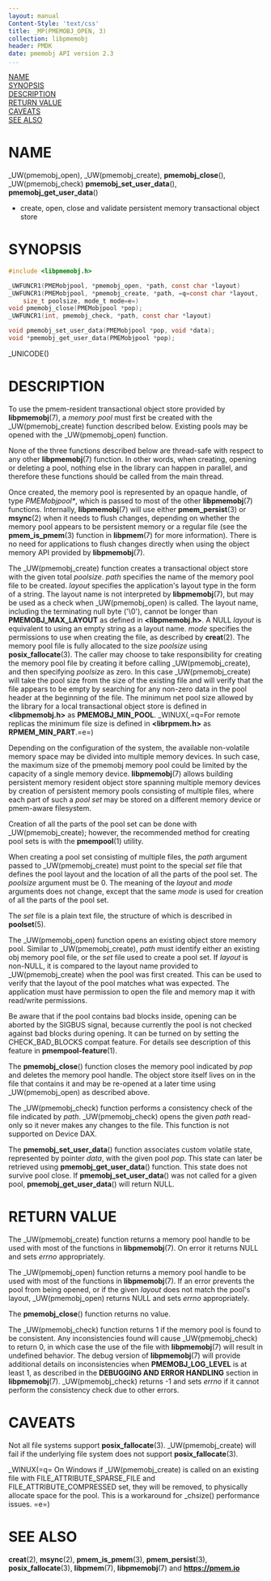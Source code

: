 ```yaml
---
layout: manual
Content-Style: 'text/css'
title: _MP(PMEMOBJ_OPEN, 3)
collection: libpmemobj
header: PMDK
date: pmemobj API version 2.3
...
```


[comment]: <> (SPDX-License-Identifier: BSD-3-Clause)
[comment]: <> (Copyright 2017-2018, Intel Corporation)

[comment]: <> (pmemobj_open.3 -- man page for most commonly used functions from libpmemobj library)

[NAME](#name)<br />
[SYNOPSIS](#synopsis)<br />
[DESCRIPTION](#description)<br />
[RETURN VALUE](#return-value)<br />
[CAVEATS](#caveats)<br />
[SEE ALSO](#see-also)<br />

# NAME #

_UW(pmemobj_open), _UW(pmemobj_create),
**pmemobj_close**(), _UW(pmemobj_check)
**pmemobj_set_user_data**(), **pmemobj_get_user_data**()
- create, open, close and validate persistent memory transactional object store

# SYNOPSIS #

```c
#include <libpmemobj.h>

_UWFUNCR1(PMEMobjpool, *pmemobj_open, *path, const char *layout)
_UWFUNCR1(PMEMobjpool, *pmemobj_create, *path, =q=const char *layout,
	size_t poolsize, mode_t mode=e=)
void pmemobj_close(PMEMobjpool *pop);
_UWFUNCR1(int, pmemobj_check, *path, const char *layout)

void pmemobj_set_user_data(PMEMobjpool *pop, void *data);
void *pmemobj_get_user_data(PMEMobjpool *pop);
```

_UNICODE()

# DESCRIPTION #

To use the pmem-resident transactional object store provided by
**libpmemobj**(7), a *memory pool* must first be created
with the _UW(pmemobj_create) function described below. Existing pools
may be opened with the _UW(pmemobj_open) function.

None of the three functions described below are thread-safe with respect
to any other **libpmemobj**(7) function. In other words, when creating,
opening or deleting a pool, nothing else in the library can happen in parallel,
and therefore these functions should be called from the main thread.

Once created, the memory pool is represented by an opaque handle,
of type *PMEMobjpool\**, which is passed to most of the other **libpmemobj**(7)
functions. Internally, **libpmemobj**(7) will use either **pmem_persist**(3)
or **msync**(2) when it needs to flush changes, depending on whether the memory
pool appears to be persistent memory or a regular file (see the
**pmem_is_pmem**(3) function in **libpmem**(7) for more information). There is
no need for applications to flush changes directly when using the object
memory API provided by **libpmemobj**(7).

The _UW(pmemobj_create) function creates a transactional object store with the
given total *poolsize*. *path* specifies the name of the memory pool file to be
created. *layout* specifies the application's layout type in the form of a
string. The layout name is not interpreted by **libpmemobj**(7), but may be
used as a check when _UW(pmemobj_open) is called. The layout name, including
the terminating null byte ('\0'), cannot be longer than **PMEMOBJ_MAX_LAYOUT**
as defined in **\<libpmemobj.h\>**. A NULL *layout* is equivalent
to using an empty string as a layout name. *mode* specifies the permissions to
use when creating the file, as described by **creat**(2). The memory pool file
is fully allocated to the size *poolsize* using **posix_fallocate**(3). The
caller may choose to take responsibility for creating the memory pool file
by creating it before calling _UW(pmemobj_create), and then specifying
*poolsize* as zero. In this case _UW(pmemobj_create) will take the pool size
from the size of the existing file and will verify that the file appears to be
empty by searching for any non-zero data in the pool header at the beginning of
the file. The minimum net pool size allowed by the library for a local
transactional object store is defined in **\<libpmemobj.h\>** as
**PMEMOBJ_MIN_POOL**. _WINUX(,=q=For remote replicas the minimum file size
is defined in **\<librpmem.h\>** as **RPMEM_MIN_PART**.=e=)

Depending on the configuration of the system, the available non-volatile
memory space may be divided into multiple memory devices.
In such case, the maximum size of the pmemobj memory pool
could be limited by the capacity of a single memory device.
**libpmemobj**(7) allows building persistent memory
resident object store spanning multiple memory devices by creation of
persistent memory pools consisting of multiple files, where each part of
such a *pool set* may be stored on a different memory device
or pmem-aware filesystem.

Creation of all the parts of the pool set can be done with _UW(pmemobj_create);
however, the recommended method for creating pool sets is with the
**pmempool**(1) utility.

When creating a pool set consisting of multiple files, the *path* argument
passed to _UW(pmemobj_create) must point to the special *set* file that defines
the pool layout and the location of all the parts of the pool set. The
*poolsize* argument must be 0. The meaning of the *layout* and *mode* arguments
does not change, except that the same *mode* is used for creation of all the
parts of the pool set.

The *set* file is a plain text file, the structure of which is described in
**poolset**(5).

The _UW(pmemobj_open) function opens an existing object store memory pool.
Similar to _UW(pmemobj_create), *path* must identify either an existing
obj memory pool file, or the *set* file used to create a pool set.
If *layout* is non-NULL, it is compared to the layout
name provided to _UW(pmemobj_create) when the pool was first created. This can
be used to verify that the layout of the pool matches what was expected.
The application must have permission to open the file and memory map it with
read/write permissions.

Be aware that if the pool contains bad blocks inside, opening can be aborted
by the SIGBUS signal, because currently the pool is not checked against
bad blocks during opening. It can be turned on by setting the CHECK_BAD_BLOCKS
compat feature. For details see description of this feature
in **pmempool-feature**(1).

The **pmemobj_close**() function closes the memory pool indicated by *pop* and
deletes the memory pool handle. The object store itself lives on in the file
that contains it and may be re-opened at a later time using
_UW(pmemobj_open) as described above.

The _UW(pmemobj_check) function performs a consistency check of the file
indicated by *path*. _UW(pmemobj_check) opens the given *path* read-only so
it never makes any changes to the file. This function is not supported on
Device DAX.

The **pmemobj_set_user_data**() function associates custom volatile state,
represented by pointer *data*, with the given pool *pop*. This state can later
be retrieved using **pmemobj_get_user_data**() function. This state does not
survive pool close. If **pmemobj_set_user_data**() was not called for a given
pool, **pmemobj_get_user_data**() will return NULL.

# RETURN VALUE #

The _UW(pmemobj_create) function returns a memory pool handle to be used with
most of the functions in **libpmemobj**(7). On error it returns NULL
and sets *errno* appropriately.

The _UW(pmemobj_open) function returns a memory pool handle to be used with
most of the functions in **libpmemobj**(7). If an error prevents the pool
from being opened, or if the given *layout* does not match the pool's layout,
_UW(pmemobj_open) returns NULL and sets *errno* appropriately.

The **pmemobj_close**() function returns no value.

The _UW(pmemobj_check) function returns 1 if the memory pool is found to be
consistent. Any inconsistencies found will cause _UW(pmemobj_check) to
return 0, in which case the use of the file with **libpmemobj**(7) will result
in undefined behavior. The debug version of **libpmemobj**(7) will provide
additional details on inconsistencies when **PMEMOBJ_LOG_LEVEL** is at least 1,
as described in the **DEBUGGING AND ERROR HANDLING** section in
**libpmemobj**(7). _UW(pmemobj_check) returns -1 and sets *errno* if it cannot
perform the consistency check due to other errors.

# CAVEATS #

Not all file systems support **posix_fallocate**(3). _UW(pmemobj_create) will
fail if the underlying file system does not support **posix_fallocate**(3).

_WINUX(=q= On Windows if _UW(pmemobj_create) is called on an existing file
with FILE_ATTRIBUTE_SPARSE_FILE and FILE_ATTRIBUTE_COMPRESSED set,
they will be removed, to physically allocate space for the pool.
This is a workaround for _chsize() performance issues. =e=)

# SEE ALSO #

**creat**(2), **msync**(2), **pmem_is_pmem**(3), **pmem_persist**(3),
**posix_fallocate**(3), **libpmem**(7), **libpmemobj**(7)
and **<https://pmem.io>**
